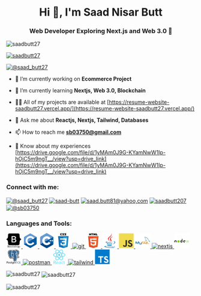 <h1 align="center">Hi 👋, I'm Saad Nisar Butt</h1>
<h3 align="center">Web Developer Exploring Next.js and Web 3.0 🚀</h3>

<p align="left"> <img src="https://komarev.com/ghpvc/?username=saadbutt27&label=Profile%20views&color=0e75b6&style=flat" alt="saadbutt27" /> </p>

<p align="left"> <a href="https://github.com/ryo-ma/github-profile-trophy"><img src="https://github-profile-trophy.vercel.app/?username=saadbutt27" alt="saadbutt27" /></a> </p>

<p align="left"> <a href="https://twitter.com/@saad_butt27" target="blank"><img src="https://img.shields.io/twitter/follow/@saad_butt27?logo=twitter&style=for-the-badge" alt="@saad_butt27" /></a> </p>

- 🔭 I’m currently working on **Ecommerce Project**

- 🌱 I’m currently learning **Nextjs, Web 3.0, Blockchain**

- 👨‍💻 All of my projects are available at [https://resume-website-saadbutt27.vercel.app/](https://resume-website-saadbutt27.vercel.app/)

- 💬 Ask me about **Reactjs, Nextjs, Tailwind, Databases**

- 📫 How to reach me **sb03750@gmail.com**

- 📄 Know about my experiences [https://drive.google.com/file/d/1yMAm0J9G-KYamNwW1Ip-hOjC5m9ngT__/view?usp=drive_link](https://drive.google.com/file/d/1yMAm0J9G-KYamNwW1Ip-hOjC5m9ngT__/view?usp=drive_link)

<h3 align="left">Connect with me:</h3>
<p align="left">
<a href="https://twitter.com/@saad_butt27" target="blank"><img align="center" src="https://raw.githubusercontent.com/rahuldkjain/github-profile-readme-generator/master/src/images/icons/Social/twitter.svg" alt="@saad_butt27" height="30" width="40" /></a>
<a href="https://linkedin.com/in/saad-butt" target="blank"><img align="center" src="https://raw.githubusercontent.com/rahuldkjain/github-profile-readme-generator/master/src/images/icons/Social/linked-in-alt.svg" alt="saad-butt" height="30" width="40" /></a>
<a href="https://fb.com/saad.butt81@yahoo,com" target="blank"><img align="center" src="https://raw.githubusercontent.com/rahuldkjain/github-profile-readme-generator/master/src/images/icons/Social/facebook.svg" alt="saad.butt81@yahoo,com" height="30" width="40" /></a>
<a href="https://instagram.com/saadbutt207" target="blank"><img align="center" src="https://raw.githubusercontent.com/rahuldkjain/github-profile-readme-generator/master/src/images/icons/Social/instagram.svg" alt="saadbutt207" height="30" width="40" /></a>
<a href="https://www.hackerrank.com/@sb03750" target="blank"><img align="center" src="https://raw.githubusercontent.com/rahuldkjain/github-profile-readme-generator/master/src/images/icons/Social/hackerrank.svg" alt="@sb03750" height="30" width="40" /></a>
</p>

<h3 align="left">Languages and Tools:</h3>
<p align="left"> <a href="https://getbootstrap.com" target="_blank" rel="noreferrer"> <img src="https://raw.githubusercontent.com/devicons/devicon/master/icons/bootstrap/bootstrap-plain-wordmark.svg" alt="bootstrap" width="40" height="40"/> </a> <a href="https://www.cprogramming.com/" target="_blank" rel="noreferrer"> <img src="https://raw.githubusercontent.com/devicons/devicon/master/icons/c/c-original.svg" alt="c" width="40" height="40"/> </a> <a href="https://www.w3schools.com/cpp/" target="_blank" rel="noreferrer"> <img src="https://raw.githubusercontent.com/devicons/devicon/master/icons/cplusplus/cplusplus-original.svg" alt="cplusplus" width="40" height="40"/> </a> <a href="https://www.w3schools.com/css/" target="_blank" rel="noreferrer"> <img src="https://raw.githubusercontent.com/devicons/devicon/master/icons/css3/css3-original-wordmark.svg" alt="css3" width="40" height="40"/> </a> <a href="https://git-scm.com/" target="_blank" rel="noreferrer"> <img src="https://www.vectorlogo.zone/logos/git-scm/git-scm-icon.svg" alt="git" width="40" height="40"/> </a> <a href="https://www.w3.org/html/" target="_blank" rel="noreferrer"> <img src="https://raw.githubusercontent.com/devicons/devicon/master/icons/html5/html5-original-wordmark.svg" alt="html5" width="40" height="40"/> </a> <a href="https://www.java.com" target="_blank" rel="noreferrer"> <img src="https://raw.githubusercontent.com/devicons/devicon/master/icons/java/java-original.svg" alt="java" width="40" height="40"/> </a> <a href="https://developer.mozilla.org/en-US/docs/Web/JavaScript" target="_blank" rel="noreferrer"> <img src="https://raw.githubusercontent.com/devicons/devicon/master/icons/javascript/javascript-original.svg" alt="javascript" width="40" height="40"/> </a> <a href="https://www.mysql.com/" target="_blank" rel="noreferrer"> <img src="https://raw.githubusercontent.com/devicons/devicon/master/icons/mysql/mysql-original-wordmark.svg" alt="mysql" width="40" height="40"/> </a> <a href="https://nextjs.org/" target="_blank" rel="noreferrer"> <img src="https://cdn.worldvectorlogo.com/logos/nextjs-2.svg" alt="nextjs" width="40" height="40"/> </a> <a href="https://nodejs.org" target="_blank" rel="noreferrer"> <img src="https://raw.githubusercontent.com/devicons/devicon/master/icons/nodejs/nodejs-original-wordmark.svg" alt="nodejs" width="40" height="40"/> </a> <a href="https://www.postgresql.org" target="_blank" rel="noreferrer"> <img src="https://raw.githubusercontent.com/devicons/devicon/master/icons/postgresql/postgresql-original-wordmark.svg" alt="postgresql" width="40" height="40"/> </a> <a href="https://postman.com" target="_blank" rel="noreferrer"> <img src="https://www.vectorlogo.zone/logos/getpostman/getpostman-icon.svg" alt="postman" width="40" height="40"/> </a> <a href="https://reactjs.org/" target="_blank" rel="noreferrer"> <img src="https://raw.githubusercontent.com/devicons/devicon/master/icons/react/react-original-wordmark.svg" alt="react" width="40" height="40"/> </a> <a href="https://tailwindcss.com/" target="_blank" rel="noreferrer"> <img src="https://www.vectorlogo.zone/logos/tailwindcss/tailwindcss-icon.svg" alt="tailwind" width="40" height="40"/> </a> <a href="https://www.typescriptlang.org/" target="_blank" rel="noreferrer"> <img src="https://raw.githubusercontent.com/devicons/devicon/master/icons/typescript/typescript-original.svg" alt="typescript" width="40" height="40"/> </a> </p>

<p><img align="left" src="https://github-readme-stats.vercel.app/api/top-langs?username=saadbutt27&show_icons=true&locale=en&layout=compact" alt="saadbutt27" /></p>

<p>&nbsp;<img align="center" src="https://github-readme-stats.vercel.app/api?username=saadbutt27&show_icons=true&locale=en" alt="saadbutt27" /></p>

<p><img align="center" src="https://github-readme-streak-stats.herokuapp.com/?user=saadbutt27&" alt="saadbutt27" /></p>


<!--
**saadbutt27/saadbutt27** is a ✨ _special_ ✨ repository because its `README.md` (this file) appears on your GitHub profile.

Here are some ideas to get you started:

- 🔭 I’m currently working on ...
- 🌱 I’m currently learning ...
- 👯 I’m looking to collaborate on ...
- 🤔 I’m looking for help with ...
- 💬 Ask me about ...
- 📫 How to reach me: ...
- 😄 Pronouns: ...
- ⚡ Fun fact: ...
-->

